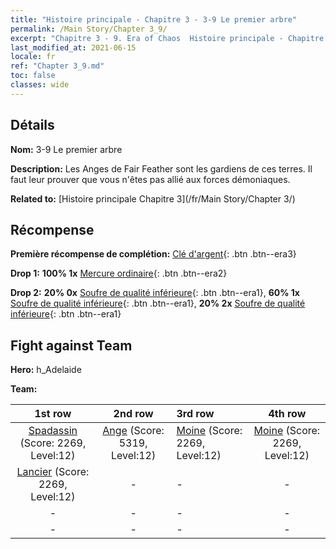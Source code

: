 ```yaml
---
title: "Histoire principale - Chapitre 3 - 3-9 Le premier arbre"
permalink: /Main Story/Chapter 3_9/
excerpt: "Chapitre 3 - 9. Era of Chaos  Histoire principale - Chapitre 3_9. 3-9 Le premier arbre"
last_modified_at: 2021-06-15
locale: fr
ref: "Chapter 3_9.md"
toc: false
classes: wide
---
```


## Détails

 **Nom:** 3-9 Le premier arbre

 **Description:** Les Anges de Fair Feather sont les gardiens de ces terres. Il faut leur prouver que vous n'êtes pas allié aux forces démoniaques.

 **Related to:** [Histoire principale Chapitre 3](/fr/Main Story/Chapter 3/)

## Récompense

 **Première récompense de complétion:** [Clé d'argent](/ItemsFR/con_693/){: .btn .btn--era3}

 **Drop 1:** **100% 1x** [Mercure ordinaire](/ItemsFR/mat_8/){: .btn .btn--era2}

 **Drop 2:** **20% 0x** [Soufre de qualité inférieure](/ItemsFR/mat_3/){: .btn .btn--era1}, **60% 1x** [Soufre de qualité inférieure](/ItemsFR/mat_3/){: .btn .btn--era1}, **20% 2x** [Soufre de qualité inférieure](/ItemsFR/mat_3/){: .btn .btn--era1}


## Fight against Team
 **Hero:** h_Adelaide

 **Team:**


  | 1st row | 2nd row | 3rd row | 4th row |
  |:----:|:----:|:----|:----:|
  | [Spadassin](/fr/units/Swordsman/) (Score: 2269, Level:12)  | [Ange](/fr/units/Angel/) (Score: 5319, Level:12)  | [Moine](/fr/units/Monk/) (Score: 2269, Level:12)  | [Moine](/fr/units/Monk/) (Score: 2269, Level:12)  |
  | [Lancier](/fr/units/Pikeman/) (Score: 2269, Level:12)  | - | - | - |
  | - | - | - | - |
  | - | - | - | - |


